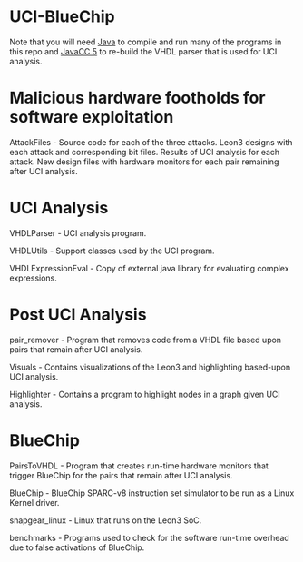 # UCI-BlueChip

Note that you will need <a href="http://www.oracle.com/technetwork/java/javase/downloads/jdk7-downloads-1880260.html">Java</a> to compile and run many of the programs in this repo and <a href="https://java.net/projects/javacc/downloads">JavaCC 5</a> to re-build the VHDL parser that is used for UCI analysis.

# Malicious hardware footholds for software exploitation

AttackFiles - 
  Source code for each of the three attacks.
  Leon3 designs with each attack and corresponding bit files.
  Results of UCI analysis for each attack.
  New design files with hardware monitors for each pair remaining after UCI analysis.

# UCI Analysis

VHDLParser - 
  UCI analysis program.

VHDLUtils - 
  Support classes used by the UCI program.
  
VHDLExpressionEval - 
  Copy of external java library for evaluating complex expressions.
  
# Post UCI Analysis

pair_remover - 
  Program that removes code from a VHDL file based upon pairs that remain after UCI analysis.

Visuals - 
  Contains visualizations of the Leon3 and highlighting based-upon UCI analysis.
  
Highlighter - 
  Contains a program to highlight nodes in a graph given UCI analysis.

# BlueChip

PairsToVHDL - 
  Program that creates run-time hardware monitors that trigger BlueChip for the pairs that remain after UCI analysis.
  
BlueChip - 
  BlueChip SPARC-v8 instruction set simulator to be run as a Linux Kernel driver.

snapgear_linux - 
  Linux that runs on the Leon3 SoC.
  
benchmarks - 
  Programs used to check for the software run-time overhead due to false activations of BlueChip.
  
